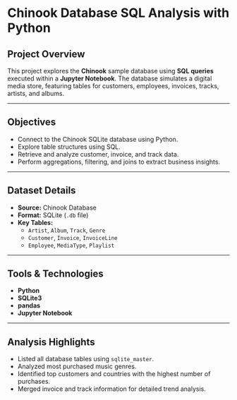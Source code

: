 #  Chinook Database SQL Analysis with Python

##  Project Overview

This project explores the **Chinook** sample database using **SQL queries** executed within a **Jupyter Notebook**. The database simulates a digital media store, featuring tables for customers, employees, invoices, tracks, artists, and albums.

---

##  Objectives

- Connect to the Chinook SQLite database using Python.
- Explore table structures using SQL.
- Retrieve and analyze customer, invoice, and track data.
- Perform aggregations, filtering, and joins to extract business insights.

---

## Dataset Details


- **Source:** Chinook Database
- **Format:** SQLite (`.db` file)
- **Key Tables:**
  - `Artist`, `Album`, `Track`, `Genre`
  - `Customer`, `Invoice`, `InvoiceLine`
  - `Employee`, `MediaType`, `Playlist`

---

## Tools & Technologies

- **Python**
- **SQLite3**
- **pandas**
- **Jupyter Notebook**

---

##  Analysis Highlights

- Listed all database tables using `sqlite_master`.
- Analyzed most purchased music genres.
- Identified top customers and countries with the highest number of purchases.
- Merged invoice and track information for detailed trend analysis.

